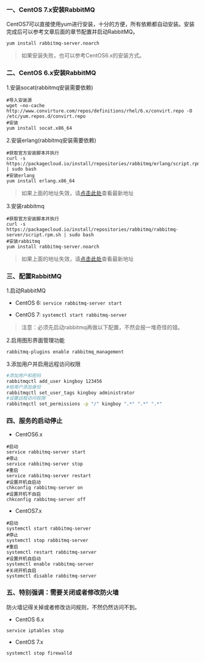 ### 一、CentOS 7.x安装RabbitMQ

CentOS7可以直接使用yum进行安装，十分的方便，所有依赖都自动安装。安装完成后可以参考文章后面的章节配置并启动RabbitMQ。

```
yum install rabbitmq-server.noarch
```

> 如果安装失败，也可以参考CentOS6.x的安装方式。

### 二、CentOS 6.x安装RabbitMQ
1.安装socat(rabbitmq安装需要依赖)
```
#导入安装源
wget –no-cache http://www.convirture.com/repos/definitions/rhel/6.x/convirt.repo -O /etc/yum.repos.d/convirt.repo
#安装
yum install socat.x86_64
```

2.安装erlang(rabbitmq安装需要依赖)
```
#获取官方安装脚本并执行
curl -s https://packagecloud.io/install/repositories/rabbitmq/erlang/script.rpm.sh | sudo bash
#安装erlang
yum install erlang.x86_64
```

> 如果上面的地址失效，请[点击此处](https://packagecloud.io/rabbitmq/erlang/install#bash-rpm)查看最新地址

3.安装rabbitmq
```
#获取官方安装脚本并执行
curl -s https://packagecloud.io/install/repositories/rabbitmq/rabbitmq-server/script.rpm.sh | sudo bash
#安装rabbitmq
yum install rabbitmq-server.noarch
```

> 如果上面的地址失效，请[点击此处](https://packagecloud.io/rabbitmq/rabbitmq-server/install#bash-rpm)查看最新地址


### 三、配置RabbitMQ

1.启动RabbitMQ

- CentOS 6: `service rabbitmq-server start`

- CentOS 7: `systemctl start rabbitmq-server`

> 注意：必须先启动rabbitmq再做以下配置，不然会报一堆奇怪的错。

2.启用图形界面管理功能
```
rabbitmq-plugins enable rabbitmq_management
```

3.添加用户并启用远程访问权限

```bash
#添加用户和密码
rabbitmqctl add_user kingboy 123456
#给用户添加身份
rabbitmqctl set_user_tags kingboy administrator
#设置远程访问权限
rabbitmqctl set_permissions -p "/" kingboy ".*" ".*" ".*"
```
### 四、服务的启动停止

- CentOS6.x

```
#启动
service rabbitmq-server start
#停止
service rabbitmq-server stop
#重启
service rabbitmq-server restart
#设置开机自启动
chkconfig rabbitmq-server on
#设置开机不自启
chkconfig rabbitmq-server off
```

- CentOS7.x
```
#启动
systemctl start rabbitmq-server
#停止
systemctl stop rabbitmq-server
#重启
systemctl restart rabbitmq-server
#设置开机自启动
systemctl enable rabbitmq-server
#关闭开机自启
systemctl disable rabbitmq-server
```

### 五、特别强调：需要关闭或者修改防火墙

防火墙记得关掉或者修改访问规则，不然仍然访问不到。

- CentOS 6.x
```
service iptables stop
```

- CentOS 7.x
```
systemctl stop firewalld
```